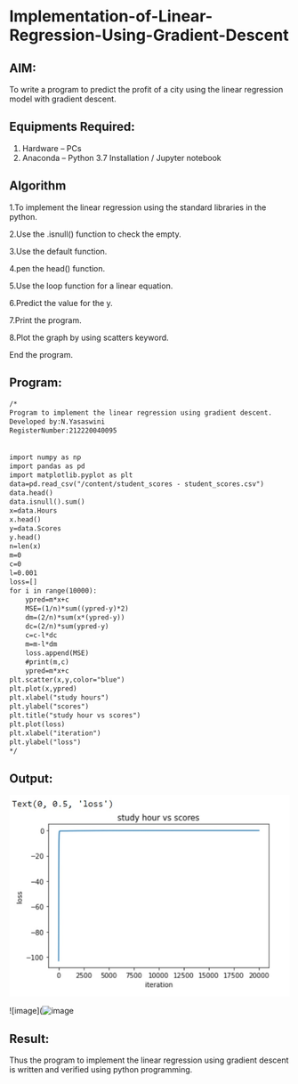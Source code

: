 # Implementation-of-Linear-Regression-Using-Gradient-Descent

## AIM:
To write a program to predict the profit of a city using the linear regression model with gradient descent.

## Equipments Required:
1. Hardware – PCs
2. Anaconda – Python 3.7 Installation / Jupyter notebook

## Algorithm
1.To implement the linear regression using the standard libraries in the python.

2.Use the .isnull() function to check the empty.

3.Use the default function.

4.pen the head() function.

5.Use the loop function for a linear equation.

6.Predict the value for the y.

7.Print the program.

8.Plot the graph by using scatters keyword.

End the program.

## Program:
```
/*
Program to implement the linear regression using gradient descent.
Developed by:N.Yasaswini
RegisterNumber:212220040095


import numpy as np
import pandas as pd
import matplotlib.pyplot as plt
data=pd.read_csv("/content/student_scores - student_scores.csv")
data.head()
data.isnull().sum()
x=data.Hours
x.head()
y=data.Scores
y.head()
n=len(x)
m=0
c=0
l=0.001
loss=[]
for i in range(10000):
    ypred=m*x+c
    MSE=(1/n)*sum((ypred-y)*2)
    dm=(2/n)*sum(x*(ypred-y))
    dc=(2/n)*sum(ypred-y)
    c=c-l*dc
    m=m-l*dm
    loss.append(MSE)
    #print(m,c)
    ypred=m*x+c
plt.scatter(x,y,color="blue")
plt.plot(x,ypred)
plt.xlabel("study hours")
plt.ylabel("scores")
plt.title("study hour vs scores")
plt.plot(loss)
plt.xlabel("iteration")
plt.ylabel("loss")
*/
```

## Output:

![image](https://github.com/NYasaswini/Implementation-of-Linear-Regression-Using-Gradient-Descent/blob/f5ea0f779b543e84d87fbc8a2be88b00a086fffc/WhatsApp%20Image%202022-10-13%20at%205.56.51%20PM.jpeg)

![image](![image](https://user-images.githubusercontent.com/114219474/195596906-526e2777-fc6a-49a4-a29e-e8396d220363.png)

## Result:
Thus the program to implement the linear regression using gradient descent is written and verified using python programming.
